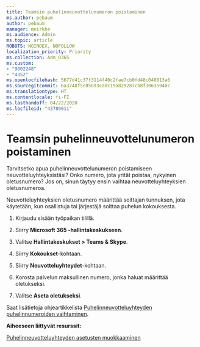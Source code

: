 ```yaml
---
title: Teamsin puhelinneuvottelunumeron poistaminen
ms.author: pebaum
author: pebaum
manager: mnirkhe
ms.audience: Admin
ms.topic: article
ROBOTS: NOINDEX, NOFOLLOW
localization_priority: Priority
ms.collection: Adm_O365
ms.custom:
- "9002248"
- "4352"
ms.openlocfilehash: 5677d41c37f3114f40c2fae7cb0fd48c040813a6
ms.sourcegitcommit: 6a3748f5c05693ca0c19a829287cb8f30635940c
ms.translationtype: HT
ms.contentlocale: fi-FI
ms.lasthandoff: 04/22/2020
ms.locfileid: "43789011"
---
```

# <a name="teams-dial-in-conferencing-number-removal"></a>Teamsin puhelinneuvottelunumeron poistaminen

Tarvitsetko apua puhelinneuvottelunumeron poistamiseen neuvotteluyhteyksistäsi? Onko numero, jota yrität poistaa, nykyinen oletusnumero? Jos on, sinun täytyy ensin vaihtaa neuvotteluyhteyksien oletusnumeroa.

Neuvotteluyhteyksien oletusnumero määrittää soittajan tunnuksen, jota käytetään, kun osallistuja tai järjestäjä soittaa puhelun kokouksesta.

1. Kirjaudu sisään työpaikan tilillä.

2. Siirry **Microsoft 365 -hallintakeskukseen**.

3. Valitse **Hallintakeskukset > Teams & Skype**.

4. Siirry **Kokoukset**-kohtaan.

5. Siirry **Neuvotteluyhteydet**-kohtaan.

6. Korosta palvelun maksullinen numero, jonka haluat määrittää oletukseksi.

7. Valitse **Aseta oletukseksi**. 

Saat lisätietoja ohjeartikkelista [Puhelinneuvotteluyhteyden puhelinnumeroiden vaihtaminen](https://docs.microsoft.com/microsoftteams/change-the-phone-numbers-on-your-audio-conferencing-bridge).

**Aiheeseen liittyvät resurssit:**

[Puhelinneuvotteluyhteyden asetusten muokkaaminen](https://docs.microsoft.com/microsoftteams/change-the-settings-for-an-audio-conferencing-bridge)

